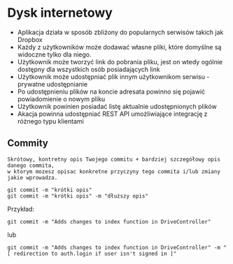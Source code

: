 # Dysk internetowy

- Aplikacja działa w sposób zbliżony do popularnych serwisów takich jak Dropbox
- Każdy z użytkowników może dodawać własne pliki, które domyślne są widoczne tylko dla niego.
- Użytkownik może tworzyć link do pobrania pliku, jest on wtedy ogólnie dostępny dla wszystkich osób posiadających link
- Użytkownik może udostępniać plik innym użytkownikom serwisu - prywatne udostępnianie
- Po udostępnieniu plików na koncie adresata powinno się pojawić powiadomienie o nowym pliku
- Użytkownik powinien posiadać listę aktualnie udostępnionych plików
- Akacja powinna udostępniać REST API umożliwiające integrację z różnego typu klientami


## Commity

 
    Skrótowy, kontretny opis Twojego commitu + bardziej szczegółowy opis danego commita, 
    w ktorym mozesz opisac konkretne przyczyny tego commita i/lub zmiany jakie wprowadza.
    
    git commit -m "krótki opis"
    git commit -m "krótki opis" -m "dłuższy opis"

Przykład:

    git commit -m "Adds changes to index function in DriveController"

lub

    git commit -m "Adds changes to index function in DriveController" -m "[ redirection to auth.login if user isn't signed in ]"

